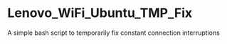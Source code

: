 # Lenovo_WiFi_Ubuntu_TMP_Fix
A simple bash script to temporarily fix constant connection interruptions
